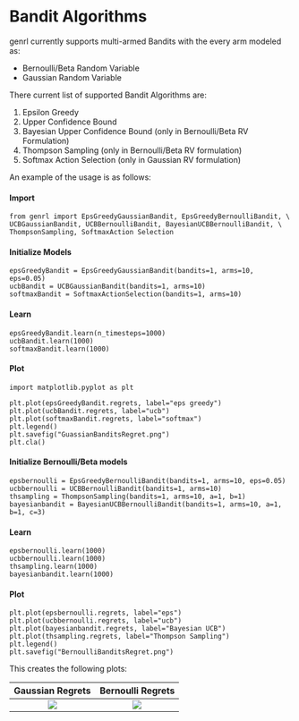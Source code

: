 # Bandit Algorithms

genrl currently supports multi-armed Bandits with the every arm modeled as:<br>
- Bernoulli/Beta Random Variable <br>
- Gaussian Random Variable <br>

There current list of supported Bandit Algorithms are:<br>
1. Epsilon Greedy<br>
2. Upper Confidence Bound<br>
3. Bayesian Upper Confidence Bound (only in Bernoulli/Beta RV Formulation)<br>
4. Thompson Sampling (only in Bernoulli/Beta RV formulation)<br>
5. Softmax Action Selection (only in Gaussian RV formulation)<br>

An example of the usage is as follows:

#### Import
```
from genrl import EpsGreedyGaussianBandit, EpsGreedyBernoulliBandit, \
UCBGaussianBandit, UCBBernoulliBandit, BayesianUCBBernoulliBandit, \
ThompsonSampling, SoftmaxAction Selection
```

#### Initialize Models
```
epsGreedyBandit = EpsGreedyGaussianBandit(bandits=1, arms=10, eps=0.05)
ucbBandit = UCBGaussianBandit(bandits=1, arms=10)
softmaxBandit = SoftmaxActionSelection(bandits=1, arms=10)
```

#### Learn 
```
epsGreedyBandit.learn(n_timesteps=1000)
ucbBandit.learn(1000)
softmaxBandit.learn(1000)
```

#### Plot
```
import matplotlib.pyplot as plt

plt.plot(epsGreedyBandit.regrets, label="eps greedy")
plt.plot(ucbBandit.regrets, label="ucb")
plt.plot(softmaxBandit.regrets, label="softmax")
plt.legend()
plt.savefig("GuassianBanditsRegret.png")
plt.cla()
```

#### Initialize Bernoulli/Beta models
```
epsbernoulli = EpsGreedyBernoulliBandit(bandits=1, arms=10, eps=0.05)
ucbbernoulli = UCBBernoulliBandit(bandits=1, arms=10)
thsampling = ThompsonSampling(bandits=1, arms=10, a=1, b=1)
bayesianbandit = BayesianUCBBernoulliBandit(bandits=1, arms=10, a=1, b=1, c=3)
```

#### Learn
```
epsbernoulli.learn(1000)
ucbbernoulli.learn(1000)
thsampling.learn(1000)
bayesianbandit.learn(1000)
```

#### Plot
```
plt.plot(epsbernoulli.regrets, label="eps")
plt.plot(ucbbernoulli.regrets, label="ucb")
plt.plot(bayesianbandit.regrets, label="Bayesian UCB")
plt.plot(thsampling.regrets, label="Thompson Sampling")
plt.legend()
plt.savefig("BernoulliBanditsRegret.png")
```

This creates the following plots:

Gaussian Regrets             |  Bernoulli Regrets
:-------------------------:|:-------------------------:
![](../../img/GuassianBanditsRegret.png)  |  ![](../../img/BernoulliBanditsRegret.png)

